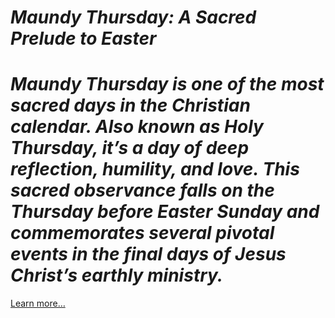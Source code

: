 # *Maundy Thursday: A Sacred Prelude to Easter*

# *Maundy Thursday is one of the most sacred days in the Christian calendar. Also known as Holy Thursday, it’s a day of deep reflection, humility, and love. This sacred observance falls on the Thursday before Easter Sunday and commemorates several pivotal events in the final days of Jesus Christ’s earthly ministry.*

[Learn more…](https://spiritualkhazaana.com/maundy-thursday-2025-prelude-to-easter/)
